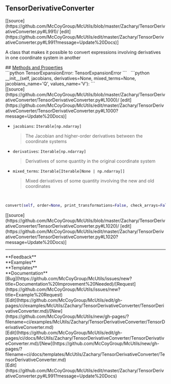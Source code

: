 ## <a id="McUtils.Zachary.TensorDerivativeConverter.TensorDerivativeConverter">TensorDerivativeConverter</a> 

<div class="docs-source-link" markdown="1">
[[source](https://github.com/McCoyGroup/McUtils/blob/master/Zachary/TensorDerivativeConverter.py#L991)/
[edit](https://github.com/McCoyGroup/McUtils/edit/master/Zachary/TensorDerivativeConverter.py#L991?message=Update%20Docs)]
</div>

A class that makes it possible to convert expressions
involving derivatives in one coordinate system in another







<div class="collapsible-section">
 <div class="collapsible-section collapsible-section-header" markdown="1">
## <a class="collapse-link" data-toggle="collapse" href="#methods" markdown="1"> Methods and Properties</a> <a class="float-right" data-toggle="collapse" href="#methods"><i class="fa fa-chevron-down"></i></a>
 </div>
 <div class="collapsible-section collapsible-section-body collapse show" id="methods" markdown="1">
 ```python
TensorExpansionError: TensorExpansionError
```
<a id="McUtils.Zachary.TensorDerivativeConverter.TensorDerivativeConverter.__init__" class="docs-object-method">&nbsp;</a> 
```python
__init__(self, jacobians, derivatives=None, mixed_terms=None, jacobians_name='Q', values_name='V'): 
```
<div class="docs-source-link" markdown="1">
[[source](https://github.com/McCoyGroup/McUtils/blob/master/Zachary/TensorDerivativeConverter/TensorDerivativeConverter.py#L1000)/
[edit](https://github.com/McCoyGroup/McUtils/edit/master/Zachary/TensorDerivativeConverter/TensorDerivativeConverter.py#L1000?message=Update%20Docs)]
</div>

  - `jacobians`: `Iterable[np.ndarray]`
    > The Jacobian and higher-order derivatives between the coordinate systems
  - `derivatives`: `Iterable[np.ndarray]`
    > Derivatives of some quantity in the original coordinate system
  - `mixed_terms`: `Iterable[Iterable[None | np.ndarray]]`
    > Mixed derivatives of some quantity involving the new and old coordinates


<a id="McUtils.Zachary.TensorDerivativeConverter.TensorDerivativeConverter.convert" class="docs-object-method">&nbsp;</a> 
```python
convert(self, order=None, print_transformations=False, check_arrays=False): 
```
<div class="docs-source-link" markdown="1">
[[source](https://github.com/McCoyGroup/McUtils/blob/master/Zachary/TensorDerivativeConverter/TensorDerivativeConverter.py#L1020)/
[edit](https://github.com/McCoyGroup/McUtils/edit/master/Zachary/TensorDerivativeConverter/TensorDerivativeConverter.py#L1020?message=Update%20Docs)]
</div>
 </div>
</div>












---


<div markdown="1" class="text-secondary">
<div class="container">
  <div class="row">
   <div class="col" markdown="1">
**Feedback**   
</div>
   <div class="col" markdown="1">
**Examples**   
</div>
   <div class="col" markdown="1">
**Templates**   
</div>
   <div class="col" markdown="1">
**Documentation**   
</div>
   <div class="col" markdown="1">
   
</div>
   <div class="col" markdown="1">
   
</div>
   <div class="col" markdown="1">
   
</div>
</div>
  <div class="row">
   <div class="col" markdown="1">
[Bug](https://github.com/McCoyGroup/McUtils/issues/new?title=Documentation%20Improvement%20Needed)/[Request](https://github.com/McCoyGroup/McUtils/issues/new?title=Example%20Request)   
</div>
   <div class="col" markdown="1">
[Edit](https://github.com/McCoyGroup/McUtils/edit/gh-pages/ci/examples/McUtils/Zachary/TensorDerivativeConverter/TensorDerivativeConverter.md)/[New](https://github.com/McCoyGroup/McUtils/new/gh-pages/?filename=ci/examples/McUtils/Zachary/TensorDerivativeConverter/TensorDerivativeConverter.md)   
</div>
   <div class="col" markdown="1">
[Edit](https://github.com/McCoyGroup/McUtils/edit/gh-pages/ci/docs/McUtils/Zachary/TensorDerivativeConverter/TensorDerivativeConverter.md)/[New](https://github.com/McCoyGroup/McUtils/new/gh-pages/?filename=ci/docs/templates/McUtils/Zachary/TensorDerivativeConverter/TensorDerivativeConverter.md)   
</div>
   <div class="col" markdown="1">
[Edit](https://github.com/McCoyGroup/McUtils/edit/master/Zachary/TensorDerivativeConverter.py#L991?message=Update%20Docs)   
</div>
   <div class="col" markdown="1">
   
</div>
   <div class="col" markdown="1">
   
</div>
   <div class="col" markdown="1">
   
</div>
</div>
</div>
</div>